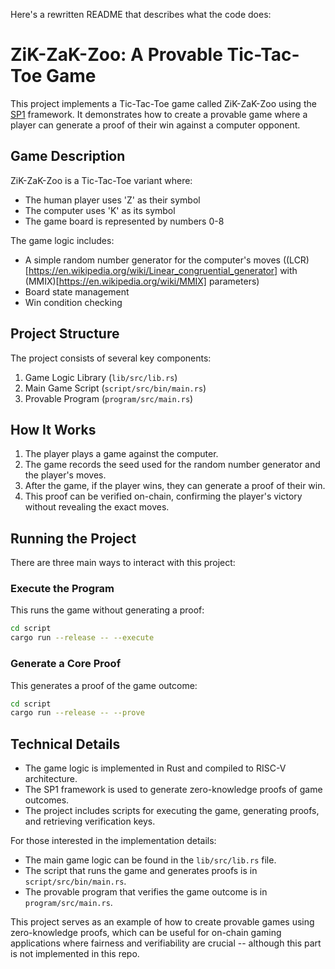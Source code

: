 Here's a rewritten README that describes what the code does:

# ZiK-ZaK-Zoo: A Provable Tic-Tac-Toe Game

This project implements a Tic-Tac-Toe game called ZiK-ZaK-Zoo using the [SP1](https://github.com/succinctlabs/sp1) framework. It demonstrates how to create a provable game where a player can generate a proof of their win against a computer opponent.

## Game Description

ZiK-ZaK-Zoo is a Tic-Tac-Toe variant where:
- The human player uses 'Z' as their symbol
- The computer uses 'K' as its symbol
- The game board is represented by numbers 0-8

The game logic includes:
- A simple random number generator for the computer's moves ((LCR)[https://en.wikipedia.org/wiki/Linear_congruential_generator] with (MMIX)[https://en.wikipedia.org/wiki/MMIX] parameters)
- Board state management
- Win condition checking

## Project Structure

The project consists of several key components:

1. Game Logic Library (`lib/src/lib.rs`)
2. Main Game Script (`script/src/bin/main.rs`)
3. Provable Program (`program/src/main.rs`)

## How It Works

1. The player plays a game against the computer.
2. The game records the seed used for the random number generator and the player's moves.
3. After the game, if the player wins, they can generate a proof of their win.
4. This proof can be verified on-chain, confirming the player's victory without revealing the exact moves.

## Running the Project

There are three main ways to interact with this project:

### Execute the Program

This runs the game without generating a proof:

```sh
cd script
cargo run --release -- --execute
```

### Generate a Core Proof

This generates a proof of the game outcome:

```sh
cd script
cargo run --release -- --prove
```

## Technical Details

- The game logic is implemented in Rust and compiled to RISC-V architecture.
- The SP1 framework is used to generate zero-knowledge proofs of game outcomes.
- The project includes scripts for executing the game, generating proofs, and retrieving verification keys.

For those interested in the implementation details:
- The main game logic can be found in the `lib/src/lib.rs` file.
- The script that runs the game and generates proofs is in `script/src/bin/main.rs`.
- The provable program that verifies the game outcome is in `program/src/main.rs`.

This project serves as an example of how to create provable games using zero-knowledge proofs, which can be useful for on-chain gaming applications where fairness and verifiability are crucial -- although this part is not implemented in this repo.